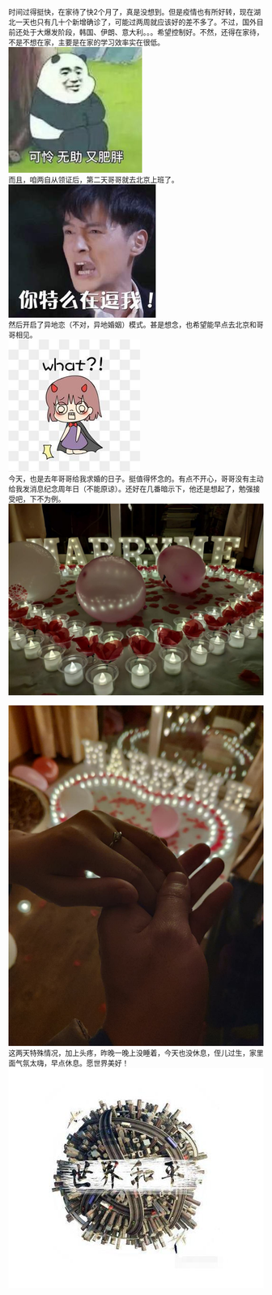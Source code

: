 时间过得挺快，在家待了快2个月了，真是没想到。但是疫情也有所好转，现在湖北一天也只有几十个新增确诊了，可能过两周就应该好的差不多了。不过，国外目前还处于大爆发阶段，韩国、伊朗、意大利。。。希望控制好。不然，还得在家待，不是不想在家，主要是在家的学习效率实在很低。
<br/>![](./image0.jpg)<br/>
而且，咱两自从领证后，第二天哥哥就去北京上班了。
<br/>![](./image1.jpg)<br/>
然后开启了异地恋（不对，异地婚姻）模式。甚是想念，也希望能早点去北京和哥哥相见。
<br/>![](./image2.jpg)<br/>
今天，也是去年哥哥给我求婚的日子。挺值得怀念的。有点不开心，哥哥没有主动给我发消息纪念周年日（不能原谅）。还好在几番暗示下，他还是想起了，勉强接受吧，下不为例。
<br/>![](./image3.jpg)<br/>
<br/>![](./image4.jpg)<br/>
这两天特殊情况，加上头疼，昨晚一晚上没睡着，今天也没休息，侄儿过生，家里面气氛太嗨，早点休息。愿世界美好！
<br/>![](./image5.jpg)<br/>